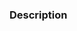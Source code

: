 ### Description

<!-- Please put a description of your PR here along with any cross-refs to issues, etc. -->

<!--
Thank you for the pull request! This repo's tests require that the commit be pushed to
a branch on conda-forge/conda-forge-webservices. This is to ensure that there's a GH_TOKEN variable
to test the commenting of the linter and command bot.

To make this easy, we use a merge queue. The tests on your fork will run, but some will be skipped
due to the missing tokens. Once a member of conda-forge/core merges the PR, the complete test suite
will be run on the upstream repo. If this passes, the PR will get merged into `main`. If not, the PR
will get kicked out of the queue for fixes.

If you have push access to this repo, you can use a branch for your PR, but this will not bypass the
merge queue.
-->
